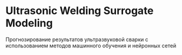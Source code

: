 # Ultrasonic Welding Surrogate Modeling
Прогнозирование результатов ультразвуковой сварки с использованием методов машинного обучения и нейронных сетей
